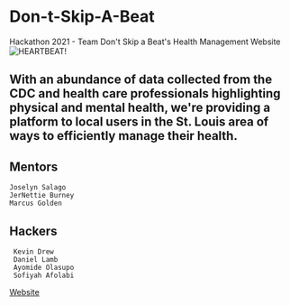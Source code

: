 # Don-t-Skip-A-Beat
Hackathon 2021 - Team Don't Skip a Beat's Health Management Website
![HEARTBEAT!](https://media.discordapp.net/attachments/905975101185478656/906963122147962890/HeartRateBG.png)

## With an abundance of data collected from the CDC and health care professionals highlighting physical and mental health, we're providing a platform to local users in the St. Louis area of ways to efficiently manage their health.


## Mentors
    Joselyn Salago
    JerNettie Burney 
    Marcus Golden
 
 ## Hackers 
     Kevin Drew 
     Daniel Lamb
     Ayomide Olasupo
     Sofiyah Afolabi
    
[Website](https://dontskipabeat.github.io/Don-t-Skip-A-Beat/Website%20base/NewSite/DSABWebsite/Home.html)
